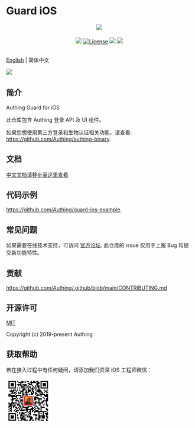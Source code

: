 # Guard iOS

<div align=center>
  <img width="250" src="https://files.authing.co/authing-console/authing-logo-new-20210924.svg" />
</div>
<br/>
<div align="center">
  <a href="https://forum.authing.cn/" target="_blank"><img src="https://img.shields.io/badge/chat-forum-blue" /></a>
  <a href="https://opensource.org/licenses/MIT" target="_blank"><img src="https://img.shields.io/badge/License-MIT-success" alt="License"></a>
  <a href="javascript:;"><img src="https://img.shields.io/badge/PRs-welcome-green"></a>
  <a href="https://developer.apple.com/swift/"><img src="https://img.shields.io/badge/swift-5.0-orange.svg?style=flat"></a>
<br/>

</div>

<br>

[English](./README.md) | 简体中文

<img width="250" src="https://user-images.githubusercontent.com/10389329/182366962-6a93c2d2-de2c-4f4f-a144-6fb9d827ce2d.png" />

## 简介

Authing Guard for iOS

此仓库包含 Authing 登录 API 及 UI 组件。 

如果您想使用第三方登录和生物认证相关功能，请查看: https://github.com/Authing/authing-binary.

## 文档

[中文文档请移步至这里查看](https://docs.authing.cn/v2/reference/sdk-for-ios/)

## 代码示例
https://github.com/Authing/guard-ios-example.

## 常见问题

如果需要在线技术支持，可访问 [官方论坛](https://forum.authing.cn/). 此仓库的 issue 仅用于上报 Bug 和提交新功能特性。

## 贡献

https://github.com/Authing/.github/blob/main/CONTRIBUTING.md

## 开源许可

[MIT](https://opensource.org/licenses/MIT)

Copyright (c) 2019-present Authing

## 获取帮助

若在接入过程中有任何疑问，请添加我们资深 iOS 工程师微信：

<img width="120" src="./doc/images/jianan.png">
